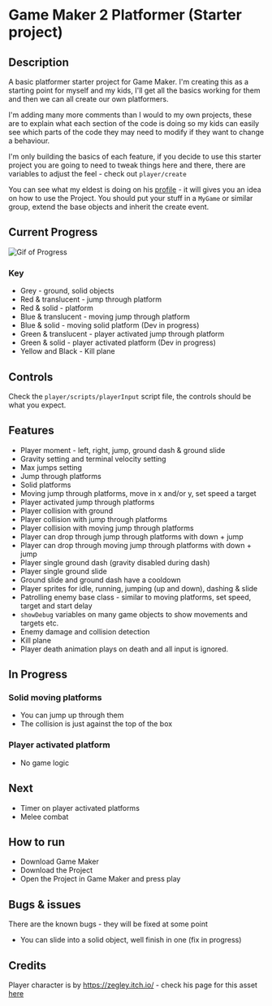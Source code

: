 # Game Maker 2 Platformer (Starter project)

## Description

A basic platformer starter project for Game Maker. I'm creating this as a starting point for myself and my kids, I'll get all the basics working for them and then we can all create our own platformers.

I'm adding many more comments than I would to my own projects, these are to explain what each section of the code is doing so my kids can easily see which parts of the code they may need to modify if they want to change a behaviour.

I'm only building the basics of each feature, if you decide to use this starter project you are going to need to tweak things here and there, there are variables to adjust the feel - check out `player/create`

You can see what my eldest is doing on his [profile](https://github.com/jackblackborough) - it will gives you an idea on how to use the Project. You should put your stuff in a `MyGame` or similar group, extend the base objects and inherit the create event.

## Current Progress

![Gif of Progress](current-progress.gif "Current progress animation")

### Key
- Grey - ground, solid objects
- Red & translucent - jump through platform
- Red & solid - platform
- Blue & translucent - moving jump through platform
- Blue & solid - moving solid platform (Dev in progress)
- Green & translucent - player activated jump through platform
- Green & solid - player activated platform (Dev in progress)
- Yellow and Black - Kill plane

## Controls

Check the `player/scripts/playerInput` script file, the controls should be what you expect.

## Features

- Player moment - left, right, jump, ground dash & ground slide
- Gravity setting and terminal velocity setting
- Max jumps setting
- Jump through platforms
- Solid platforms
- Moving jump through platforms, move in x and/or y, set speed a target
- Player activated jump through platforms
- Player collision with ground 
- Player collision with jump through platforms
- Player collision with moving jump through platforms
- Player can drop through jump through platforms with down + jump
- Player can drop through moving jump through platforms with down + jump
- Player single ground dash (gravity disabled during dash) 
- Player single ground slide
- Ground slide and ground dash have a cooldown
- Player sprites for idle, running, jumping (up and down), dashing & slide
- Patrolling enemy base class - similar to moving platforms, set speed, target and start delay
- `showDebug` variables on many game objects to show movements and targets etc.
- Enemy damage and collision detection
- Kill plane
- Player death animation plays on death and all input is ignored.

## In Progress
### Solid moving platforms
- You can jump up through them
- The collision is just against the top of the box
### Player activated platform
- No game logic

## Next
- Timer on player activated platforms
- Melee combat

## How to run

- Download Game Maker
- Download the Project
- Open the Project in Game Maker and press play

## Bugs & issues

There are the known bugs - they will be fixed at some point

- You can slide into a solid object, well finish in one (fix in progress)

## Credits

Player character is by https://zegley.itch.io/ - check his page for this asset [here](https://zegley.itch.io/2d-platformermetroidvania-asset-pack)
